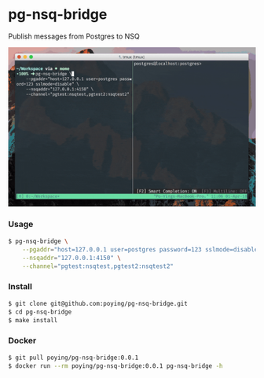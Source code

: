 # pg-nsq-bridge

Publish messages from Postgres to NSQ

![](./screen.gif)

### Usage

```bash
$ pg-nsq-bridge \
    --pgaddr="host=127.0.0.1 user=postgres password=123 sslmode=disable" \
    --nsqaddr="127.0.0.1:4150" \
    --channel="pgtest:nsqtest,pgtest2:nsqtest2"
```

### Install

```bash
$ git clone git@github.com:poying/pg-nsq-bridge.git
$ cd pg-nsq-bridge
$ make install
```

### Docker

```bash
$ git pull poying/pg-nsq-bridge:0.0.1
$ docker run --rm poying/pg-nsq-bridge:0.0.1 pg-nsq-bridge -h
```
